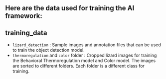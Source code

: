 ## Here are the data used for training the AI framework:
## **training_data**
- `lizard_detection` : Sample images and annotation files that can be used to train the object detection model. 
- `thermoregulation` and `color` folder : Cropped lizard images for training the Behavioral Thermoregulation model and Color model. The images are sorted to different folders. Each folder is a different class for training. 


